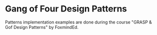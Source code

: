 # Gang of Four Design Patterns

Patterns implementation examples are done during the course "GRASP & Gof Design Patterns" by FoxmindEd.
